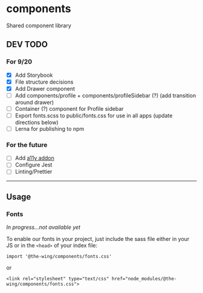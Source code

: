 # components
Shared component library


## DEV TODO

### For 9/20
- [x] Add Storybook
- [x] File structure decisions
- [x] Add Drawer component
- [ ] Add components/profile + components/profileSidebar (?) (add transition around drawer)
- [ ] Container (?) component for Profile sidebar
- [ ] Export fonts.scss to public/fonts.css for use in all apps (update directions below)
- [ ] Lerna for publishing to npm

### For the future
- [ ] Add [a11y addon](https://github.com/storybooks/storybook/tree/master/addons/a11y)
- [ ] Configure Jest
- [ ] Linting/Prettier

---

## Usage

### Fonts

*In progress...not available yet*

To enable our fonts in your project, just include the sass file either in your JS or in the `<head>` of your index file:

  `import '@the-wing/components/fonts.css'`

  or

  `<link rel="stylesheet" type="text/css" href="node_modules/@the-wing/components/fonts.css">`